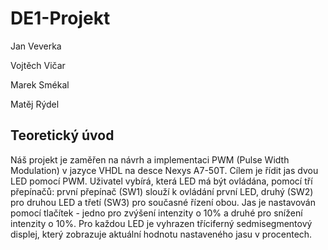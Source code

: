 # DE1-Projekt
Jan Veverka  
  
Vojtěch Vičar
  
Marek Smékal
  
Matěj Rýdel

## Teoretický úvod
Náš projekt je zaměřen na návrh a implementaci PWM (Pulse Width Modulation) v jazyce VHDL na desce Nexys A7-50T. Cílem je řídit jas dvou LED pomocí PWM. Uživatel vybírá, která LED má být ovládána, pomocí tří přepínačů: první přepínač (SW1) slouží k ovládání první LED, druhý (SW2) pro druhou LED a třetí (SW3) pro současné řízení obou. Jas je nastavován pomocí tlačítek - jedno pro zvýšení intenzity o 10% a druhé pro snížení intenzity o 10%. Pro každou LED je vyhrazen tříciferný sedmisegmentový displej, který zobrazuje aktuální hodnotu nastaveného jasu v procentech.   




